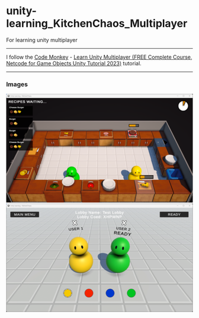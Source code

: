 # unity-learning_KitchenChaos_Multiplayer
For learning unity multiplayer

---

I follow the [Code Monkey](https://www.youtube.com/@CodeMonkeyUnity) - [Learn Unity Multiplayer (FREE Complete Course, Netcode for Game Objects Unity Tutorial 2023)](https://www.youtube.com/watch?v=7glCsF9fv3s) tutorial.

---

### Images

<p float="left">
  <img src="./app-images/unity-learning-game-multiplayer-01.png" alt="Image - 1" width="600"/> 
  <img src="./app-images/unity-learning-game-multiplayer-02.png" alt="Image - 2" width="600"/> 
</p>